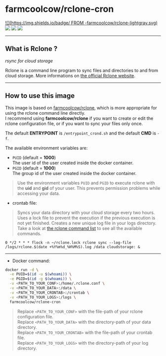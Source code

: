 # farmcoolcow/rclone-cron

[![](https://img.shields.io/badge/  FROM  -farmcoolcow/rclone-lightgray.svg)](https://hub.docker.com/r/farmcoolcow/rclone) [![](https://images.microbadger.com/badges/commit/farmcoolcow/rclone-cron.svg)](https://github.com/coolcow/docker_rclone-cron/commits/master) [![](https://images.microbadger.com/badges/image/farmcoolcow/rclone-cron.svg)](https://microbadger.com/images/farmcoolcow/rclone-cron) [![](https://images.microbadger.com/badges/license/farmcoolcow/rclone-cron.svg)](https://raw.githubusercontent.com/coolcow/docker_rclone-cron/master/LICENSE.txt)

---

## What is Rclone ?

*rsync for cloud storage*

Rclone is a command line program to sync files and directories to and from cloud storage.
More informations on [the official Rclone website](http://rclone.org/).

---

## How to use this image

This image is based on [farmcoolcow/rclone](https://hub.docker.com/r/farmcoolcow/rclone), which is more appropriate for using the rclone command line directly.  
I recommend using **farmcoolcow/rclone** if you want to create or edit the rclone configuration file, or if you want to sync your files only once.

The default **ENTRYPOINT** is ```/entrypoint_crond.sh``` and the default **CMD** is ```-f```.

The available environment variables are:
  * ```PUID``` (default = **1000**)  
    The user id of the user created inside the docker container.
  * ```PGID``` (default = **1000**)  
    The group id of the user created inside the docker container.

  > Use the environment variables ```PUID``` and ```PGID``` to execute rclone with the **uid** and **gid** of your user. This prevents permission problems while accessing your data.


  * crontab file:
  
  > Syncs your data directory with your cloud storage every two hours. Uses a lock file to prevent the execution if the previous execution is not yet finished. Creates a new unique log file in your logs directory.  
  > Take a look at [the rclone command list](http://rclone.org/commands/) to see all the available commands.
  
  ```crontab
  0 */2 * * * flock -n ~/rclone.lock rclone sync --log-file /logs/rclone.$(date +%Y%m%d_%H%M%S).log /data cloudstorage: &
  ```
  
  ---
  
  * Docker command:

  ```sh
  docker run -d \
    -e PUID=$(id -u $(whoami)) \
    -e PGID=$(id -g $(whoami)) \
    -v <PATH_TO_YOUR_CONF>:/home/.rclone.conf \
    -v <PATH_TO_YOUR_DATA>:/data \
    -v <PATH_TO_YOUR_CRONTAB>:/crontab \
    -v <PATH_TO_YOUR_LOGS>:/logs \
    farmcoolcow/rclone-cron
  ```
  
  > Replace ```<PATH_TO_YOUR_CONF>``` with the file-path of your rclone configuration file.  
  > Replace ```<PATH_TO_YOUR_DATA>``` with the directory-path of your data directory.  
  > Replace ```<PATH_TO_YOUR_CRONTAB>``` with the file-path of your crontab file.  
  > Replace ```<PATH_TO_YOUR_LOGS>``` with the directory-path of your log directory.
